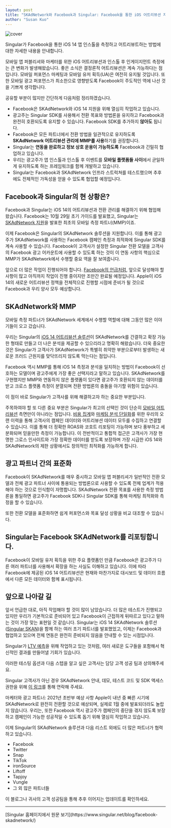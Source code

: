 ```yaml
---
layout: post
title: "SKAdNetwork와 Facebook과 Singular: Facebook을 통한 iOS 어트리뷰션 지원 방법"
author: "Susan Kuo"
---
```

![cover](https://www.singular.net/wp-content/uploads/2020/12/Singular-and-facebook-for-SKAdNetwork.png)

Singular가 Facebook을 통한 iOS 14 앱 인스톨을 측정하고 어트리뷰트하는 방법에 대한 자세한 내용을 안내합니다.

모바일 앱 퍼블리셔와 마케터를 위한 iOS 어트리뷰션과 인스톨 후 인게이지먼트 측정에는 큰 변화가 발생해왔습니다. 좋은 소식은 결정론적 어트리뷰션은 계속 가능하다는 점입니다. 모바일 퍼포먼스 마케팅과 모바일 유저 획득(UA)은 여전히 유지될 것입니다. 또한 모바일 광고 퍼포먼스가 최소한으로 영향받도록 Facebook이 주도적인 역에 나선 것을 기쁘게 생각합니다.

공유할 부분이 많지만 간단하게 다음처럼 정리하겠습니다.

* Facebook은 SKAdNetwork와 iOS 14 지원을 위해 열심히 작업하고 있습니다.
* 광고주는 Singular SDK를 사용해서 전환 목표와 방법론을 유지하고 Facebook과 완전히 호환되도록 유지할 수 있습니다. Facebook SDK를 추가하지 **않아도** 됩니다.
* Facebook은 모든 파트너에서 전환 방법을 일관적으로 유지하도록 **SKAdNetwork 어트리뷰션 관리에 MMP를 사용**하기를 권장합니다.
* Singular는 **연동을 완료하고 정보 상호 운용이 가능하도록** Facebook과 긴밀히 협업하고 있습니다.
* 우리는 광고주가 앱 인스톨과 인스톨 후 이벤트를 **모바일 플랫폼들 사이**에서 균일하게 유지하도록 하는 프레임워크를 함께 개발하고 있습니다.
* Singular는 Facebook과 SKAdNetwork 인프라 스트럭쳐를 테스트했으며 추후에도 전체적인 가독성을 얻을 수 있도록 협업할 예정입니다.

## Facebook과 Singular의 현 상황은?

Facebook과 Singular는 iOS 14의 어트리뷰션과 전환 관리를 해결하기 위해 협업해 왔습니다. Facebook는 10월 29일 초기 가이드를 발표했고, Singular는 [SKAdNetwork 지원](https://singularkorea.github.io/2020-06-28/skadnetwork-support)을 발표한 최초의 모바일 측정 파트너(MMP)이죠.

이제 Facebook은 Singular의 SKAdNetwork 솔루션을 지원합니다. 이를 통해 광고주가 SKAdNetwork를 사용하는 Facebook 캠페인 측정과 최적화에 Singular SDK를 계속 사용할 수 있습니다. Facebook이 고객사가 설정한 Singular 전환 모델을 고객사의 Facebook 광고 어카운트에 사용할 수 있도록 하는 것이 이 연동 사항의 핵심으로 MMP가 SKAdNetwork에서 수행할 중요 역을 잘 보여줍니다.

앞으로 더 많은 작업이 진행되어야 합니다. [Facebook의 언급처럼](https://developers.facebook.com/blog/post/2020/10/29/preparing-our-partners-ios-14-latest-guidance-on-skadnetwork/), 앞으로 달성해야 할 사항이 많고 아직까지 작업이 진행 중이지만 조만간 완료될 예정입니다.  Apple이 iOS 14의 새로운 어트리뷰션 정책을 전체적으로 진행할 시점에 준비가 될 것으로 Facebook과 우리 양사 모두 예상합니다.

## SKAdNetwork와 MMP

모바일 측정 파트너가 SKAdNetwork 세계에서 수행할 역할에 대해 그동안 많은 이야기들이 오고 갔습니다.

우리는 Singular의 [iOS 14 어트리뷰션 솔루션](https://www.singular.net/skadnetwork/)이 SKAdNetwork를 간결하고 확장 가능한 형태로 만들고 더 나은 분석을 제공할 수 있으리라고 명확히 해왔습니다. 더욱 중요한 것은 Singular가 고객사가 SKAdNetwork가 특별히 취약한 부분으로부터 발생하는 새로운 프러드 근원지를 맞닥뜨리지 않도록 막는다는 점입니다.

Facebook 역시 MMP를 통해 iOS 14 측정과 분석을 일치하는 방법이 Facebook이 선호하는 모델이며 광고주에게 가장 좋은 선택지라고 말하고 있습니다. SKAdNetwork를 구현했지만 MMP와 연동하지 않은 플랫폼이 있다면 광고주가 호환되지 않는 데이터를 받고 크로스 플랫폼 측정이 분열되며 전환 방법론의 충돌을 야기할 위험이 있습니다.

이 점이 바로 Singular가 고객사를 위해 해결하고자 하는 중요한 부분입니다.

주목하여야 할 또 다른 중요 부분은 Singular가 최고의 선택인 것이 단순히 [모바일 어트리뷰션](https://www.singular.net/marketing-data/mobile-attribution/) 측면만이 아니라는 점입니다. [비용 집계](https://www.singular.net/marketing-data/cost-aggregation/)와 [마케팅 분석 단일화](https://www.singular.net/marketing-analytics/)를 위한 우리의 오랜 이력을 통해 고객사의 캠페인 데이터와 어트리뷰션 데이터 모두를 수집하고 연결할 수 있습니다. 이를 통해 더 정확한 ROAS와 코호트 리포팅이 가능하며 보다 풍부하고 세분화되며 믿을만한 측정이 가능합니다. 이 전반적이고 통합적 접근은 고객사가 가장 현명한 그로스 인사이트와 가장 정확한 데이터를 받도록 보장하며 가장 시급한 iOS 14와 SKAdNetwork의 제한 상황에서도 창의적인 최적화를 가능하게 합니다.

## 광고 파트너 간의 표준화

Facebook이 SKAdNetwork를 매우 중시하고 모바일 앱 퍼블리셔가 일반적인 전환 모델과 전체 광고 파트너 사이에 통용되는 방법론으로 사용할 수 있도록 전체 업계가 적용해야 하는 것으로 인식함이 자명합니다. SKAdNetwork 전환 목표를 사용한 측정 방법론을 통일하면 광고주가 Facebook SDK나 Singular SDK를 통해 마케팅 최적화와 측정을 할 수 있습니다.

또한 전환 모델을 표준화하면 쉽게 퍼포먼스와 목표 달성 상황을 비교 대조할 수 있습니다.

## Singular는 Facebook SKAdNetwork를 리포팅합니다.

Facebook이 모바일 유저 획득을 위한 주요 플랫폼인 만큼 Facebook은 광고주가 다른 여러 파트너를 사용해서 확장을 하는 사실도 이해하고 있습니다. 이에 따라 Facebook에 제공된 iOS 14 어트리뷰션은 현재와 마찬가지로 대시보드 및 데이터 흐름에서 다른 모든 데이터와 함께 표시됩니다.

## 앞으로 나아갈 길

앞서 언급한 대로, 아직 작업해야 할 것이 많이 남았습니다. 더 많은 테스트가 진행되고 있지만 우리가 기본적으로 준비되어 있고 Facebook이 근접하게 뒤따르고 있다고 말하는 것이 가장 맞는 표현일 것 같습니다. Singular는 iOS 14 SKAdNetwork 솔루션([Singular SKAN](https://singularkorea.github.io/2020-10-16/skadnetwork-ios-14-initial-partners-announcement))을 함께 하는 여러 초기 파트너를 발표했었고, 이제는 Facebook과 협업하고 있으며 전체 연동은 완전히 준비되지 않음을 안내할 수 있는 시점입니다.

Singular가 [LTV 예측](https://www.singular.net/blog/pltv-in-ios14-skadnetwork/)을 위해 작업하고 있는 것처럼, 여러 새로운 도구들을 포함해서 혁신적인 결과를 만들어낼 기회가 있습니다.

이러한 테스팅 옵션과 다음 스텝을 알고 싶은 고객사는 담당 고객 성공 팀과 상의해주세요.

Singular 고객사가 아닌 경우 SKAdNetwork 안내, 데모, 테스트 코드 및 SDK 액세스 권한을 위해 [이 링크](https://www.singular.net/lp/demo/)를 통해 연락해 주세요.

마케터와 광고 파트너: 2021년 초반부 예상 사항
Apple이 내년 중 빠른 시기에 SKAdNetwork로 완전히 전환할 것으로 예상되며, 실제로 1월 중에 발표되더라도 놀랍지 않습니다. 우리는, 또한 Facebook 역시 광고주가 캠페인의 중단을 겪지 않도록 보장하고 캠페인이 가능한 성공적일 수 있도록 돕기 위해 열심히 작업하고 있습니다.

이제 Singular의 SKAdNetwork 솔루션과 다음 리스트 외에도 더 많은 파트너가 협력하고 있습니다.

* Facebook
* Twitter
* Snap
* TikTok
* ironSource
* Liftoff
* Tapjoy
* Vungle
* 그 외 많은 파트너들

이 블로그나 귀사의 고객 성공팀을 통해 추후 이어지는 업데이트를 확인하세요.

<hr>
[Singular 홈페이지에서 원문 보기](https://www.singular.net/blog/facebook-skadnetwork/)
